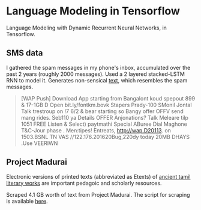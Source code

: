 # Language Modeling in Tensorflow

Language Modeling with Dynamic Recurrent Neural Networks, in Tensorflow.


## SMS data

I gathered the spam messages in my phone's inbox, accumulated over the past 2 years (roughly 2000 messages). Used a 2 layered stacked-LSTM RNN to model it. Generates non-sensical [text](https://gist.github.com/suriyadeepan/d8c59e22b177d13d4141051546cde0d7), which resembles the spam messages.

> [WAP Push] Download App starting from Bangalont koud spepout 899 & 17-1GB D
> Open bit.ly/fontkm.bovk Stapers Prady-100 SMonil Jontal Talk trestroup on !7 6/2 & bear starting so
> Bangy offer OFFV send mang rides. Seb110 ya Details OFFER  Anjonations? Talk Meleare tilp 1051
> FREE Listen & Select) paytmathi Special ABuree Dial Maghone T&C-Jour phase . Men:tipes!    Entreats, 
> http://wap.D20113. on 1503.BSNL TN VAS
> //122.176.201620Bug,220dy today 20MB DHAYS .Use VEERIWN

## Project Madurai

Electronic versions of printed texts (abbreviated as Etexts) of [ancient tamil literary works](http://www.projectmadurai.org/) are important pedagoic and scholarly resources. 

Scraped 4.1 GB worth of text from Project Madurai. The script for scraping is available [here](data/madurai/scrape.py).
